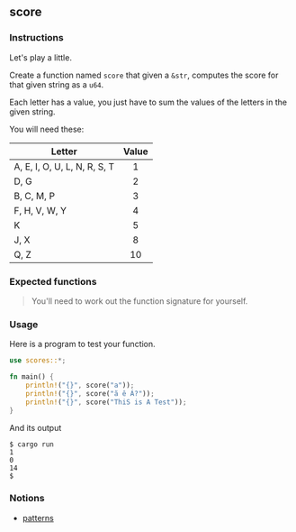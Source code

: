 ## score

### Instructions

Let's play a little.

Create a function named `score` that given a `&str`, computes the score for that given string as a `u64`.

Each letter has a value, you just have to sum the values of the letters in the given string.

You will need these:

| Letter                       | Value |
| ---------------------------- | :---: |
| A, E, I, O, U, L, N, R, S, T |   1   |
| D, G                         |   2   |
| B, C, M, P                   |   3   |
| F, H, V, W, Y                |   4   |
| K                            |   5   |
| J, X                         |   8   |
| Q, Z                         |  10   |

### Expected functions

> You'll need to work out the function signature for yourself.

### Usage

Here is a program to test your function.

```rust
use scores::*;

fn main() {
    println!("{}", score("a"));
    println!("{}", score("ã ê Á?"));
    println!("{}", score("ThiS is A Test"));
}
```

And its output

```console
$ cargo run
1
0
14
$
```

### Notions

- [patterns](https://doc.rust-lang.org/book/ch18-00-patterns.html)
